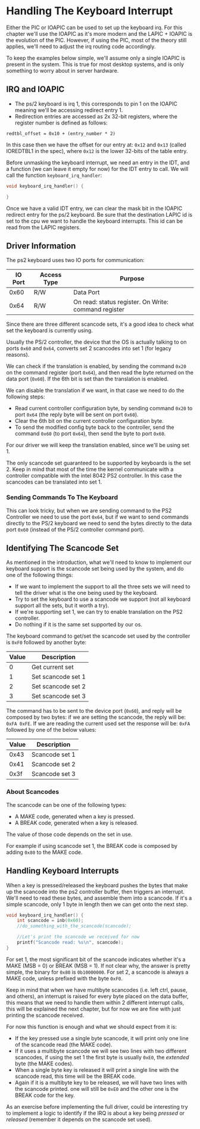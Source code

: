 # Handling The Keyboard Interrupt

Either the PIC or IOAPIC can be used to set up the keyboard irq. For this chapter we'll use the IOAPIC as it's more modern and the LAPIC + IOAPIC is the evolution of the PIC. However, if using the PIC, most of the theory still applies, we'll need to adjust the irq routing code accordingly.

To keep the examples below simple, we'll assume only a single IOAPIC is present in the system. This is true for most desktop systems, and is only something to worry about in server hardware.

## IRQ and IOAPIC

* The ps/2 keyboard is irq 1, this corresponds to pin 1 on the IOAPIC meaning we'll be accessing redirect entry 1.
* Redirection entries are accessed as 2x 32-bit registers, where the register number is defined as follows:

```
redtbl_offset = 0x10 + (entry_number * 2)
```

In this case then we have the offset for our entry at: `0x12` and `0x13` (called IOREDTBL1 in the spec), where `0x12` is the lower 32-bits of the table entry.

Before unmasking the keyboard interrupt, we need an entry in the IDT, and a function (we can leave it empty for now) for the IDT entry to call. We will call the function `keyboard_irq_handler`:

```c
void keyboard_irq_handler() {

}
```

Once we have a valid IDT entry, we can clear the mask bit in the IOAPIC redirect entry for the ps/2 keyboard. Be sure that the destination LAPIC id is set to the cpu we want to handle the keyboard interrupts.
This id can be read from the LAPIC registers.


## Driver Information

The ps2 keyboard uses two IO ports for communication:

| IO Port | Access Type | Purpose                                                         |
|---------|-------------|-----------------------------------------------------------------|
|  0x60   | R/W         | Data Port                                                       |
|  0x64   | R/W         | On read: status register. On Write: command register            |

Since there are three different scancode sets, it's a good idea to check what set the keyboard is currently using.

Usually the PS/2 controller, the device that the OS is actually talking to on ports `0x60` and `0x64`, converts set 2 scancodes into set 1 (for legacy reasons).

We can check if the translation is enabled, by sending the command `0x20` on the command register (port `0x64`), and then read the byte returned on the data port (`0x60`). If the 6th bit is set than the translation is enabled.

We can disable the translation if we want, in that case we need to do the following steps:
   - Read current controller configuration byte, by sending command `0x20` to port `0x64` (the reply byte will be sent on port `0x60`).
   - Clear the 6th bit on the current controller configuration byte.
   - To send the modified config byte back to the controller, send the command `0x60` (to port `0x64`), then send the byte to port `0x60`.

For our driver we will keep the translation enabled, since we'll be using set 1.

The only scancode set guaranteed to be supported by keyboards is the set 2. Keep in mind that most of the time the kernel communicate with a controller compatible with the intel 8042 PS2 controller. In this case the scancodes can be translated into set 1.


### Sending Commands To The Keyboard

This can look tricky, but when we are sending command to the PS2 Controller we need to use the port `0x64`, but if we want to send commands directly to the PS/2 keyboard we need to send the bytes directly to the data port `0x60` (instead of the PS/2 controller command port).

## Identifying The Scancode Set

As mentioned in the introduction, what we'll need to know to implement our keyboard support is the scancode set being used by the system, and do one of the following things:

* If we want to implement the support to all the three sets we will need to tell the driver what is the one being used by the keyboard.
* Try to set the keyboard to use a scancode we support (not all keyboard support all the sets, but it worth a try).
* If we're supporting set 1, we can try to enable translation on the PS2 controller.
* Do nothing if it is the same set supported by our os.

The keyboard command to get/set the scancode set used by the controller is `0xF0` followed by another byte:

| Value | Description           |
|-------|-----------------------|
|   0   | Get current set       |
|   1   | Set scancode set 1    |
|   2   | Set scancode set 2    |
|   3   | Set scancode set 3    |

The command has to be sent to the device port (`0x60`), and reply will be composed by two bytes: if we are setting the scancode, the reply will be: `0xFA 0xFE`. If we are reading the current used set the response will be: `0xFA` followed by one of the below values:

| Value | Description       |
|-------|-------------------|
| 0x43  | Scancode set 1    |
| 0x41  | Scancode set 2    |
| 0x3f  | Scancode set 3    |

### About Scancodes

The scancode can be one of the following types:

* A MAKE code, generated when a key is pressed.
* A BREAK code, generated when a key is released.

The value of those code depends on the set in use.

For example if using scancode set 1, the BREAK code is composed by adding `0x80` to the MAKE code.

## Handling Keyboard Interrupts

When a key is pressed/released the keyboard pushes the bytes that make up the scancode into the ps2 controller buffer, then triggers an interrupt. We'll need to read these bytes, and assemble them into a scancode.
If it's a simple scancode, only 1 byte in length then we can get onto the next step.

```C
void keyboard_irq_handler() {
    int scancode = inb(0x60);
    //do_something_with_the_scancode(scancode);

    //Let's print the scancode we received for now
    printf("Scancode read: %s\n", scancode);
}

```

For set 1, the most significant bit of the scancode indicates whether it's a MAKE (MSB = 0) or BREAK (MSB = 1). If not clear why, the answer is pretty simple, the binary for `0x80` is `0b10000000`.
For set 2, a scancode is always a MAKE code, unless prefixed with the byte `0xF0`.

Keep in mind that when we have multibyte scancodes (i.e. left ctrl, pause, and others), an interrupt is raised for every byte placed on the data buffer, this means that we need to handle them within 2 different interrupt calls, this will be explained the next chapter, but for now we are fine with just printing the scancode received.

For now this function is enough and what we should expect from it is:

* If the key pressed use a single byte scancode, it will print only one line of the scancode read (the MAKE code).
* If it uses a multibyte scancode we will see two lines with two different scancodes, if using the set 1 the first byte is usually `0xE0`, the _extended_ byte (the MAKE codes).
* When a single byte key is released it will print a single line with the scancode read, this time will be the BREAK code.
* Again if it is a multibyte key to be released, we will have two lines with the scancode printed. one will still be `0xE0` and the other one is the BREAK code for the key.

As an exercise before implementing the full driver, could be interesting try to implement a logic to identify if the IRQ is about a key being _pressed_ or _released_ (remember it depends on the scancode set used).
